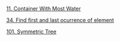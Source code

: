 [11. Container With Most Water](https://github.com/AashrayAnand/LeetCode/blob/master/February%202020/p11.cpp)

[34. Find first and last ocurrence of element](https://github.com/AashrayAnand/LeetCode/blob/master/February%202020/p34.cpp)

[101. Symmetric Tree](https://github.com/AashrayAnand/LeetCode/blob/master/February%202020/p101.cpp)
